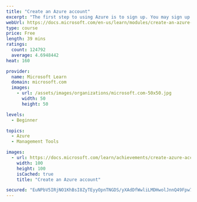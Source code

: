 ```yaml
---
title: "Create an Azure account"
excerpt: "The first step to using Azure is to sign up. You may sign up directly through Azure.com, with the help of a Microsoft representative, or through a partner. If you’re new to Azure, you may sign up for an Azure free account to start exploring with $200 USD free credit and free services."
webUrl: https://docs.microsoft.com/en-us/learn/modules/create-an-azure-account/
type: course
price: Free
length: 39 mins
ratings:
  count: 124792
  average: 4.6948442
heat: 160

provider:
  name: Microsoft Learn
  domain: microsoft.com
  images:
    - url: /assets/images/organizations/microsoft.com-50x50.jpg
      width: 50
      height: 50

levels:
  - Beginner

topics:
  - Azure
  - Management Tools

images:
  - url: https://docs.microsoft.com/learn/achievements/create-azure-account-social.png
    width: 100
    height: 100
    isCached: true
    title: "Create an Azure account"

secured: "EuNPbV5IRjNO1KhBsI8ZyTEyyOpnTNGDS/yXAdDfWwliLMDHwolJnnQ49Fpw7InBP2Oyz0FCSVOeSpaXSGLknqntn21I6DDyNP2O92xC3NnYawem4J5kbDgQ6qG2o521ur9rmr7SIHDOmVeJs9NhUH18JllnKXhVq9MWvm0Ev41m5VwBkFqu0R6s4CXI9E9J9Kq6G34OFwDBJocNTWVIiXP7kP2yc4QBzNvTlcsrPm/RhkcVpQzv9ok1ooBhnwHkCurAeRLFEujMbd1d3D3TsByA6TtolGCoeWmmnvCOlNMNxH40cLST+KfpkXEbsrb1eu+GvgkP1m/G/tkyXlhUgGWWNBVOX97LCmc8vjE39FadCnOUmx/9wItz388nMYeUZA6DHfxe+Atq++irssGupA==;vnagc5x9NIHCOHzvzbYlpA=="
---
```


